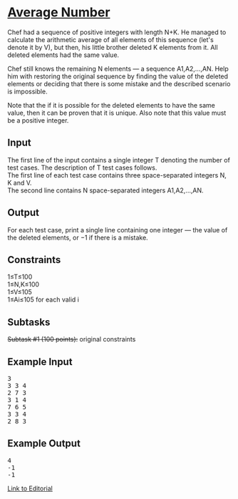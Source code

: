 # [Average Number](https://www.codechef.com/LTIME69B/problems/AVG)

Chef had a sequence of positive integers with length N+K. He managed to calculate the arithmetic average of all elements of this sequence (let's denote it by V), but then, his little brother deleted K elements from it. All deleted elements had the same value.</br>

Chef still knows the remaining N elements — a sequence A1,A2,…,AN. Help him with restoring the original sequence by finding the value of the deleted elements or deciding that there is some mistake and the described scenario is impossible.</br>

Note that the if it is possible for the deleted elements to have the same value, then it can be proven that it is unique. Also note that this value must be a positive integer.</br>

## Input
The first line of the input contains a single integer T denoting the number of test cases. The description of T test cases follows.</br>
The first line of each test case contains three space-separated integers N, K and V.</br>
The second line contains N space-separated integers A1,A2,…,AN.</br>
## Output
For each test case, print a single line containing one integer — the value of the deleted elements, or −1 if there is a mistake.</br>

## Constraints
1≤T≤100</br>
1≤N,K≤100</br>
1≤V≤105</br>
1≤Ai≤105 for each valid i</br>

## Subtasks
<s>Subtask #1 (100 points):</s> original constraints</br>

## Example Input
<pre>
3
3 3 4
2 7 3
3 1 4
7 6 5
3 3 4
2 8 3
</pre>
## Example Output
<pre>
4
-1
-1
</pre>

[Link to Editorial](https://discuss.codechef.com/problems/AVG)
